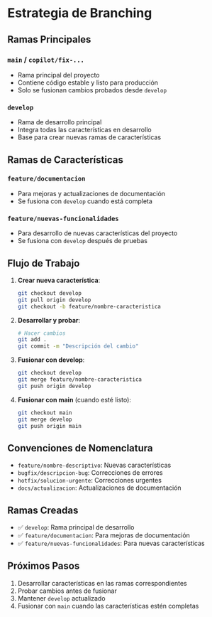 # Estrategia de Branching

## Ramas Principales

### `main` / `copilot/fix-...`
- Rama principal del proyecto
- Contiene código estable y listo para producción
- Solo se fusionan cambios probados desde `develop`

### `develop`
- Rama de desarrollo principal
- Integra todas las características en desarrollo
- Base para crear nuevas ramas de características

## Ramas de Características

### `feature/documentacion`
- Para mejoras y actualizaciones de documentación
- Se fusiona con `develop` cuando está completa

### `feature/nuevas-funcionalidades`
- Para desarrollo de nuevas características del proyecto
- Se fusiona con `develop` después de pruebas

## Flujo de Trabajo

1. **Crear nueva característica**:
   ```bash
   git checkout develop
   git pull origin develop
   git checkout -b feature/nombre-caracteristica
   ```

2. **Desarrollar y probar**:
   ```bash
   # Hacer cambios
   git add .
   git commit -m "Descripción del cambio"
   ```

3. **Fusionar con develop**:
   ```bash
   git checkout develop
   git merge feature/nombre-caracteristica
   git push origin develop
   ```

4. **Fusionar con main** (cuando esté listo):
   ```bash
   git checkout main
   git merge develop
   git push origin main
   ```

## Convenciones de Nomenclatura

- `feature/nombre-descriptivo`: Nuevas características
- `bugfix/descripcion-bug`: Correcciones de errores
- `hotfix/solucion-urgente`: Correcciones urgentes
- `docs/actualizacion`: Actualizaciones de documentación

## Ramas Creadas

- ✅ `develop`: Rama principal de desarrollo
- ✅ `feature/documentacion`: Para mejoras de documentación
- ✅ `feature/nuevas-funcionalidades`: Para nuevas características

## Próximos Pasos

1. Desarrollar características en las ramas correspondientes
2. Probar cambios antes de fusionar
3. Mantener `develop` actualizado
4. Fusionar con `main` cuando las características estén completas